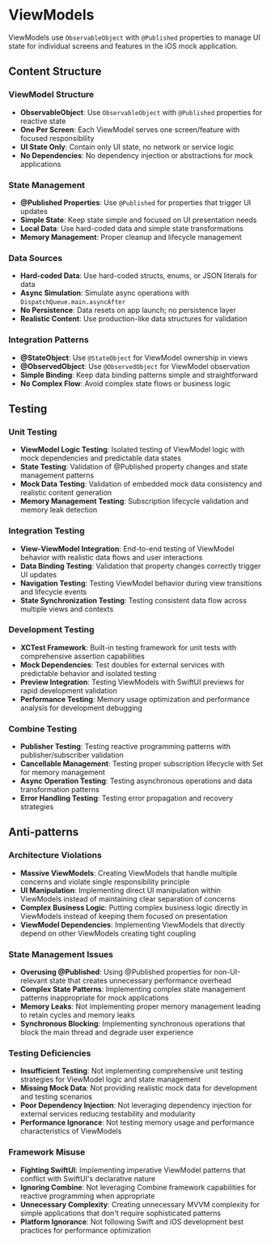 # ViewModels

ViewModels use `ObservableObject` with `@Published` properties to manage UI state for individual screens and features in the iOS mock application.

## Content Structure

### ViewModel Structure
- **ObservableObject**: Use `ObservableObject` with `@Published` properties for reactive state
- **One Per Screen**: Each ViewModel serves one screen/feature with focused responsibility
- **UI State Only**: Contain only UI state, no network or service logic
- **No Dependencies**: No dependency injection or abstractions for mock applications

### State Management
- **@Published Properties**: Use `@Published` for properties that trigger UI updates
- **Simple State**: Keep state simple and focused on UI presentation needs
- **Local Data**: Use hard-coded data and simple state transformations
- **Memory Management**: Proper cleanup and lifecycle management

### Data Sources
- **Hard-coded Data**: Use hard-coded structs, enums, or JSON literals for data
- **Async Simulation**: Simulate async operations with `DispatchQueue.main.asyncAfter`
- **No Persistence**: Data resets on app launch; no persistence layer
- **Realistic Content**: Use production-like data structures for validation

### Integration Patterns
- **@StateObject**: Use `@StateObject` for ViewModel ownership in views
- **@ObservedObject**: Use `@ObservedObject` for ViewModel observation
- **Simple Binding**: Keep data binding patterns simple and straightforward
- **No Complex Flow**: Avoid complex state flows or business logic

## Testing

### Unit Testing
- **ViewModel Logic Testing**: Isolated testing of ViewModel logic with mock dependencies and predictable data states
- **State Testing**: Validation of @Published property changes and state management patterns
- **Mock Data Testing**: Validation of embedded mock data consistency and realistic content generation
- **Memory Management Testing**: Subscription lifecycle validation and memory leak detection

### Integration Testing
- **View-ViewModel Integration**: End-to-end testing of ViewModel behavior with realistic data flows and user interactions
- **Data Binding Testing**: Validation that property changes correctly trigger UI updates
- **Navigation Testing**: Testing ViewModel behavior during view transitions and lifecycle events
- **State Synchronization Testing**: Testing consistent data flow across multiple views and contexts

### Development Testing
- **XCTest Framework**: Built-in testing framework for unit tests with comprehensive assertion capabilities
- **Mock Dependencies**: Test doubles for external services with predictable behavior and isolated testing
- **Preview Integration**: Testing ViewModels with SwiftUI previews for rapid development validation
- **Performance Testing**: Memory usage optimization and performance analysis for development debugging

### Combine Testing
- **Publisher Testing**: Testing reactive programming patterns with publisher/subscriber validation
- **Cancellable Management**: Testing proper subscription lifecycle with Set<AnyCancellable> for memory management
- **Async Operation Testing**: Testing asynchronous operations and data transformation patterns
- **Error Handling Testing**: Testing error propagation and recovery strategies

## Anti-patterns

### Architecture Violations
- **Massive ViewModels**: Creating ViewModels that handle multiple concerns and violate single responsibility principle
- **UI Manipulation**: Implementing direct UI manipulation within ViewModels instead of maintaining clear separation of concerns
- **Complex Business Logic**: Putting complex business logic directly in ViewModels instead of keeping them focused on presentation
- **ViewModel Dependencies**: Implementing ViewModels that directly depend on other ViewModels creating tight coupling

### State Management Issues
- **Overusing @Published**: Using @Published properties for non-UI-relevant state that creates unnecessary performance overhead
- **Complex State Patterns**: Implementing complex state management patterns inappropriate for mock applications
- **Memory Leaks**: Not implementing proper memory management leading to retain cycles and memory leaks
- **Synchronous Blocking**: Implementing synchronous operations that block the main thread and degrade user experience

### Testing Deficiencies
- **Insufficient Testing**: Not implementing comprehensive unit testing strategies for ViewModel logic and state management
- **Missing Mock Data**: Not providing realistic mock data for development and testing scenarios
- **Poor Dependency Injection**: Not leveraging dependency injection for external services reducing testability and modularity
- **Performance Ignorance**: Not testing memory usage and performance characteristics of ViewModels

### Framework Misuse
- **Fighting SwiftUI**: Implementing imperative ViewModel patterns that conflict with SwiftUI's declarative nature
- **Ignoring Combine**: Not leveraging Combine framework capabilities for reactive programming when appropriate
- **Unnecessary Complexity**: Creating unnecessary MVVM complexity for simple applications that don't require sophisticated patterns
- **Platform Ignorance**: Not following Swift and iOS development best practices for performance optimization

